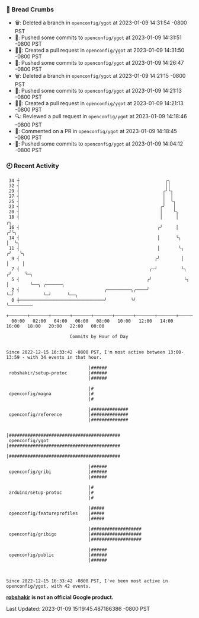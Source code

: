 ### 🍞 Bread Crumbs

 * 🗑: Deleted a branch in `openconfig/ygot` at 2023-01-09 14:31:54 -0800 PST
 * 🚢: Pushed some commits to `openconfig/ygot` at 2023-01-09 14:31:51 -0800 PST
 * ✍🏼: Created a pull request in `openconfig/ygot` at 2023-01-09 14:31:50 -0800 PST
 * 🚢: Pushed some commits to `openconfig/ygot` at 2023-01-09 14:26:47 -0800 PST
 * 🗑: Deleted a branch in `openconfig/ygot` at 2023-01-09 14:21:15 -0800 PST
 * 🚢: Pushed some commits to `openconfig/ygot` at 2023-01-09 14:21:13 -0800 PST
 * ✍🏼: Created a pull request in `openconfig/ygot` at 2023-01-09 14:21:13 -0800 PST
 * 🔍: Reviewed a pull request in  `openconfig/ygot` at 2023-01-09 14:18:46 -0800 PST
 * 💬: Commented on a PR in  `openconfig/ygot` at 2023-01-09 14:18:45 -0800 PST
 * 🚢: Pushed some commits to `openconfig/ygot` at 2023-01-09 14:04:12 -0800 PST

### 🕘 Recent Activity
```
 34 ┼                                                       ╭╮
 32 ┤                                                       ││
 29 ┤                                                      ╭╯╰╮
 27 ┤                                                      │  │
 25 ┤                                                      │  ╰╮
 23 ┤                                                     ╭╯   │
 20 ┤                                                     │    ╰╮
 18 ┤                                                     │     │        ╭╮
 16 ┤                                                    ╭╯     │       ╭╯╰╮
 14 ┤                                                    │      ╰╮      │  ╰╮
 11 ┤                                                    │       ╰╮    ╭╯   ╰╮
  9 ┤                                                   ╭╯        │    │     │
  7 ┤                                                 ╭─╯         ╰╮  ╭╯     ╰─╮
  5 ┤                                                ╭╯            ╰╮ │        ╰──╮ ╭──────╮
  2 ┤                                ╭─────────╮╭────╯              ╰─╯           ╰─╯      ╰──╮
  0 ┼────────────────────────────────╯         ╰╯                                             ╰─────────
    +───────+───────+───────+───────+───────+───────+───────+───────+───────+───────+───────+───────+────
  00:00   02:00   04:00   06:00   08:00   10:00   12:00   14:00   16:00   18:00   20:00   22:00   00:00   

						Commits by Hour of Day


Since 2022-12-15 16:33:42 -0800 PST, I'm most active between 13:00-13:59 - with 34 events in that hour.

```



```
                               |######
 robshakir/setup-protoc        |######
                               |######

                               |#
 openconfig/magna              |#
                               |#

                               |##############
 openconfig/reference          |##############
                               |##############

                               |##########################################
 openconfig/ygot               |##########################################
                               |##########################################

                               |######
 openconfig/gribi              |######
                               |######

                               |#
 arduino/setup-protoc          |#
                               |#

                               |#####
 openconfig/featureprofiles    |#####
                               |#####

                               |###################
 openconfig/gribigo            |###################
                               |###################

                               |######
 openconfig/public             |######
                               |######



Since 2022-12-15 16:33:42 -0800 PST, I've been most active in openconfig/ygot, with 42 events.

```
**[robshakir](mailto:robjs@google.com) is not an official Google product.**  


Last Updated: 2023-01-09 15:19:45.487186386 -0800 PST
